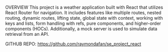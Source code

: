 OVERVIEW
This project is a weather application built with React that utilizes React Router for navigation. It includes features like multiple routes, nested routing, dynamic routes, lifting state, global state with context, working with keys and lists, form handling with refs, pure components, and higher-order components (HOCs). Additionally, a mock server is used to simulate data retrieval from an API.

GITHUB REPO: https://github.com/raymondafan/se_project_react